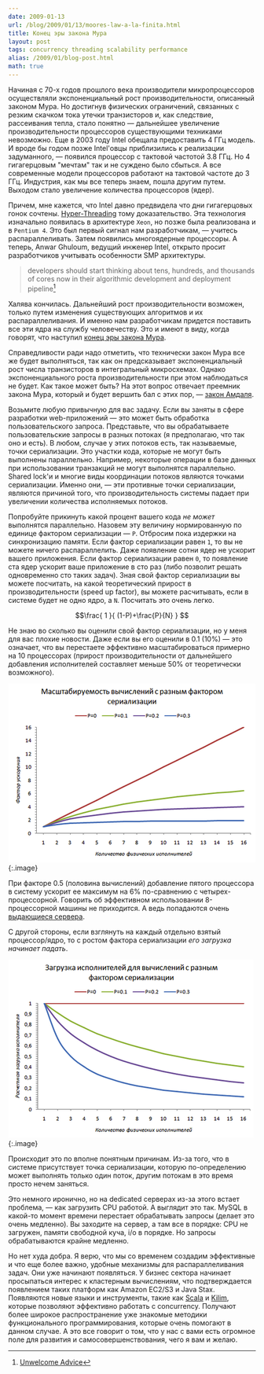 ```yaml
---
date: 2009-01-13
url: /blog/2009/01/13/moores-law-a-la-finita.html
title: Конец эры закона Мура
layout: post
tags: concurrency threading scalability performance
alias: /2009/01/blog-post.html
math: true
---
```

Начиная с 70-х годов прошлого века производители микропроцессоров осуществляли экспоненциальный рост производительности, описанный законом Мура. Но достигнув физических ограничений, связанных с резким скачком тока утечки транзисторов и, как следствие, рассеивания тепла, стало понятно — дальнейшее увеличение производительности процессоров существующими техниками невозможно. Еще в 2003 году Intel обещала предоставить 4 ГГц модель. И вроде бы годом позже Intel'овцы приблизились к реализации задуманного, — появился процессор с тактовой частотой 3.8 ГГц. Но 4 гигагерцовым "мечтам" так и не суждено было сбыться. А все современные модели процессоров работают на тактовой частоте до 3 ГГц. Индустрия, как мы все теперь знаем, пошла другим путем. Выходом стало увеличение количества процессоров (ядер).

Причем, мне кажется, что Intel давно предвидела что дни гигагерцовых гонок сочтены. [Hyper-Threading][ref-hyper-threading] тому доказательство. Эта технология изначально появилась в архитектуре `Xeon`, но позже была реализована и в `Pentium 4`. Это был первый сигнал нам разработчикам, — учитесь распараллеливать. Затем появились многоядерные процессоры. А теперь, Anwar Ghuloum, ведущий инженер Intel, открыто просит разработчиков учитывать особенности SMP архитектуры.

> developers should start thinking about tens, hundreds, and thousands of cores now in their algorithmic development and deployment pipeline[^unwelcome-advice]

Халява кончилась. Дальнейший рост производительности возможен, только путем изменения существующих алгоритмов и их распараллеливания. И именно нам разработчикам придется поставить все эти ядра на службу человечеству. Это и имеют в виду, когда говорят, что наступил [конец эры закона Мура][ref-the-end-of-moores].

Справедливости ради надо отметить, что технически закон Мура все же будет выполняться, так как он предсказывает экспоненциальный рост числа транзисторов в интегральный микросхемах. Однако экспоненциального роста производительности при этом наблюдаться не будет. Как такое может быть? На этот вопрос отвечает преемник закона Мура, который и будет вершить бал с этих пор, — [закон Амдаля][ref-amdahls-law].

Возьмите любую привычную для вас задачу. Если вы заняты в сфере разработки web-приложений — это может быть обработка пользовательского запроса. Представьте, что вы обрабатываете пользовательские запросы в разных потоках (я предполагаю, что так оно и есть). В любом, случае у этих потоков есть, так называемые, точки сериализации. Это участки кода, которые не могут быть выполнены параллельно. Например, некоторые операции в базе данных при использовании транзакций не могут выполнятся параллельно. Shared lock'и и многие виды координации потоков являются точками сериализации. Именно они, — эти противные точки сериализации, являются причиной того, что производительность системы падает при увеличении количества исполняемых потоков.

Попробуйте прикинуть какой процент вашего кода *не может* выполнятся параллельно. Назовем эту величину нормированную по единице фактором сериализации — `P`. Отбросим пока издержки на синхронизацию памяти. Если фактор сериализации равен `1`, то вы не можете ничего распараллелить. Даже появление сотни ядер не ускорит вашего приложения. Если фактор сериализации равен `0`, то появление ста ядер ускорит ваше приложение в сто раз (либо позволит решать одновременно сто таких задач). Зная свой фактор сериализации вы можете посчитать, на какой теоретический прирост в производительности (speed up factor), вы можете расчитывать, если в системе будет не одно ядро, а `N`. Посчитать это очень легко.

$$\frac{ 1 }{ (1-P)+\frac{P}{N} } $$

Не знаю во сколько вы оценили свой фактор сериализации, но у меня для вас плохие новости. Даже если вы его оценили в 0.1 (10%) — это означает, что вы перестаете эффективно масштабироваться примерно на 10 процессорах (прирост производительности от дальнейшего добавления исполнителей составляет меньше 50% от теоретически возможного).

![Amdahl's Law](/images/moores-law-a-la-finita/amdahl's-law.png)
{:.image}

При факторе 0.5 (половина вычислений) добавление пятого процессора в систему ускорит ее максимум на 6% по-сравнению с четырех-процессорной. Говорить об эффективном использовании 8-процессорной машины не приходится. А ведь попадаются очень [выдающиеся сервера][ref-16x16].

С другой стороны, если взглянуть на каждый отдельно взятый процессор/ядро, то с ростом фактора сериализации *его загрузка начинает падать*.

![Amdahl's Law](/images/moores-law-a-la-finita/utilization.png)
{:.image}

Происходит это по вполне понятным причинам. Из-за того, что в системе присутствует точка сериализации, которую по-определению может выполнять только один поток, другим потокам в это время просто нечем заняться.

Это немного иронично, но на dedicated серверах из-за этого встает проблема, — как загрузить CPU работой. А выглядит это так. MySQL в какой-то момент времени перестает обрабатывать запросы (делает это очень медленно). Вы заходите на сервер, а там все в порядке: CPU не загружен, памяти свободной куча, i/o в порядке. Но запросы обрабатываются крайне медленно.

Но нет худа добра. Я верю, что мы со временем создадим эффективные и что еще более важно, удобные механизмы для распараллеливания задач. Они уже начинают появляться. У бизнес сектора начинает просыпаться интерес к кластерным вычислениям, что подтверждается появлением таких платформ как Amazon EC2/S3 и Java Stax. Появляются новые языки и инструменты, такие как [Scala][ref-scala] и [Kilim][ref-kilim], которые позволяют эффективно работать с concurrency. Получают более широкое распространение уже знакомые методики функционального программирования, которые очень помогают в данном случае. А это все говорит о том, что у нас с вами есть огромное поле для развития и самосовершенствования, чего я вам и желаю.

[ref-hyper-threading]: http://ru.wikipedia.org/wiki/Hyper-threading
[ref-the-end-of-moores]: http://www.researchandmarkets.com/research/ae36c8/the_end_of_moores
[ref-scala]: http://www.scala-lang.org/
[ref-kilim]: http://www.malhar.net/sriram/kilim/
[ref-16x16]: /blog/2009/01/09/16x16.html
[ref-amdahls-law]: http://en.wikipedia.org/wiki/Amdahl%27s_law
[^unwelcome-advice]: [Unwelcome Advice](http://blogs.intel.com/research/2008/06/30/unwelcome_advice/)
